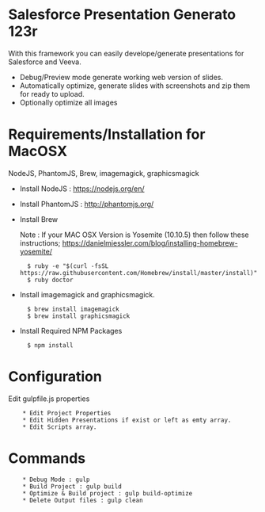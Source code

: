 # Salesforce Presentation Generato 123r

With this framework you can easily develope/generate presentations for Salesforce and Veeva. 

- Debug/Preview mode generate working web version of slides. 
- Automatically optimize, generate slides with screenshots and zip them for ready to upload.
- Optionally optimize all images

<h1>Requirements/Installation for MacOSX</h1>
<p>NodeJS, PhantomJS, Brew, imagemagick, graphicsmagick</p>

- Install NodeJS : https://nodejs.org/en/
- Install PhantomJS : http://phantomjs.org/
- Install Brew
	
	Note : If your MAC OSX Version is Yosemite (10.10.5) then follow these instructions; https://danielmiessler.com/blog/installing-homebrew-yosemite/

	    $ ruby -e "$(curl -fsSL https://raw.githubusercontent.com/Homebrew/install/master/install)"
	    $ ruby doctor
	    
- Install imagemagick and graphicsmagick.

	    $ brew install imagemagick
	    $ brew install graphicsmagick
	    
- Install Required NPM Packages

	    $ npm install
	    
<h1>Configuration</h1>

Edit gulpfile.js properties

	    * Edit Project Properties
	    * Edit Hidden Presentations if exist or left as emty array.
	    * Edit Scripts array.

<h1>Commands</h1>
	    
	    * Debug Mode : gulp
	    * Build Project : gulp build
	    * Optimize & Build project : gulp build-optimize
	    * Delete Output files : gulp clean
